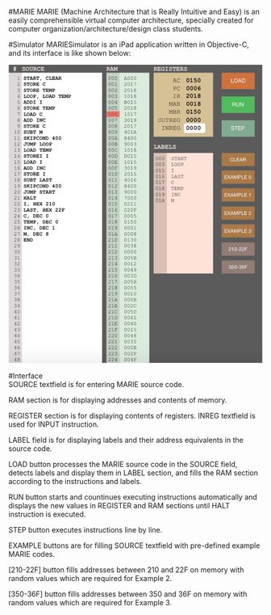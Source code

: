 #MARIE
MARIE (Machine Architecture that is Really Intuitive and Easy) is an easily comprehensible virtual computer architecture, specially created for computer organization/architecture/design class students.

#Simulator
MARIESimulator is an iPad application written in Objective-C, and its interface is like shown below:
 
![](https://raw.githubusercontent.com/erkanyildiz/MARIESimulator/master/MARIESimulator/mariesimulator_screenshot.png)


#Interface     
SOURCE textfield is for entering MARIE source code.

RAM section is for displaying addresses and contents of memory.

REGISTER section is for displaying contents of registers. INREG textfield is used for INPUT instruction.

LABEL field is for displaying labels and their address equivalents in the source code.

LOAD button processes the MARIE source code in the SOURCE field, detects labels and display them in LABEL section, and fills the RAM section according to the instructions and labels.

RUN button starts and countinues executing instructions automatically and displays the new values in REGISTER and RAM sections until HALT instruction is executed.

STEP button executes instructions line by line.

EXAMPLE buttons are for filling SOURCE textfield with pre-defined example MARIE codes.

[210-22F] button fills addresses between 210 and 22F on memory with random values which are required for Example 2.

[350-36F] button fills addresses between 350 and 36F on memory with random values which are required for Example 3.
